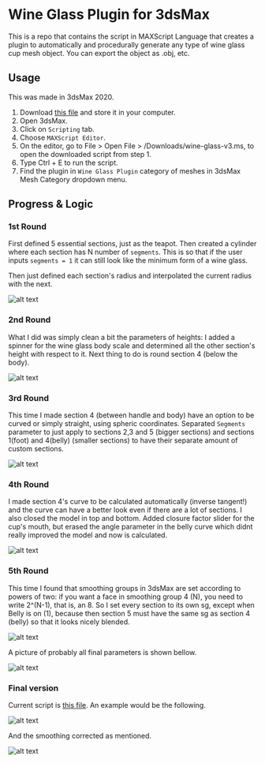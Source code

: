 # Wine Glass Plugin for 3dsMax

This is a repo that contains the script in MAXScript Language that creates a plugin to automatically and procedurally generate any type of wine glass cup mesh object. You can export the object as .obj, etc.<br />

## Usage

This was made in 3dsMax 2020. <br />

1. Download [this file](https://github.com/the-other-mariana/wine-glass-plugin/blob/master/wine-glass-v3.ms) and store it in your computer.<br />
2. Open 3dsMax. <br />
3. Click on `Scripting` tab. <br />
4. Choose `MAXScript Editor`. <br />
5. On the editor, go to File > Open File > /Downloads/wine-glass-v3.ms, to open the downloaded script from step 1. <br />
6. Type Ctrl + E to run the script. <br />
7. Find the plugin in `Wine Glass Plugin` category of meshes in 3dsMax Mesh Category dropdown menu. <br />

## Progress & Logic

### 1st Round

First defined 5 essential sections, just as the teapot. Then created a cylinder where each section has N number of `segments`. This is so that if the user inputs `segments = 1` it can still look like the minimum form of a wine glass.<br />

Then just defined each section's radius and interpolated the current radius with the next.<br />

![alt text](https://github.com/the-other-mariana/wine-glass-plugin/blob/master/images/process01.png?raw=true) <br />

### 2nd Round

What I did was simply clean a bit the parameters of heights: I added a spinner for the wine glass body scale and determined all the other section's height with respect to it. Next thing to do is round section 4 (below the body). <br />

![alt text](https://github.com/the-other-mariana/wine-glass-plugin/blob/master/images/process02.png?raw=true) <br />

### 3rd Round

This time I made section 4 (between handle and body) have an option to be curved or simply straight, using spheric coordinates. Separated `Segments` parameter to just apply to sections 2,3 and 5 (bigger sections) and sections 1(foot) and 4(belly) (smaller sections) to have their separate amount of custom sections. <br />

![alt text](https://github.com/the-other-mariana/wine-glass-plugin/blob/master/images/cup03.png?raw=true) <br />

### 4th Round

I made section 4's curve to be calculated automatically (inverse tangent!) and the curve can have a better look even if there are a lot of sections. I also closed the model in top and bottom. Added closure factor slider for the cup's mouth, but erased the angle parameter in the belly curve which didnt really improved the model and now is calculated. <br />

![alt text](https://github.com/the-other-mariana/wine-glass-plugin/blob/master/images/process04.png?raw=true) <br />

### 5th Round

This time I found that smoothing groups in 3dsMax are set according to powers of two: if you want a face in smoothing group 4 (N), you need to write 2^(N-1), that is, an 8. So I set every section to its own sg, except when Belly is on (1), because then section 5 must have the same sg as section 4 (belly) so that it looks nicely blended.<br />

![alt text](https://github.com/the-other-mariana/wine-glass-plugin/blob/master/images/smoothgroups.png?raw=true) <br />

A picture of probably all final parameters is shown bellow.

![alt text](https://github.com/the-other-mariana/wine-glass-plugin/blob/master/images/process05.png?raw=true) <br />

### Final version

Current script is [this file](https://github.com/the-other-mariana/wine-glass-plugin/blob/master/wine-glass-v3.ms). An example would be the following.<br />

![alt text](https://github.com/the-other-mariana/wine-glass-plugin/blob/master/images/process-final.png?raw=true) <br />

And the smoothing corrected as mentioned. <br />

![alt text](https://github.com/the-other-mariana/wine-glass-plugin/blob/master/images/process-final02.png?raw=true) <br />
